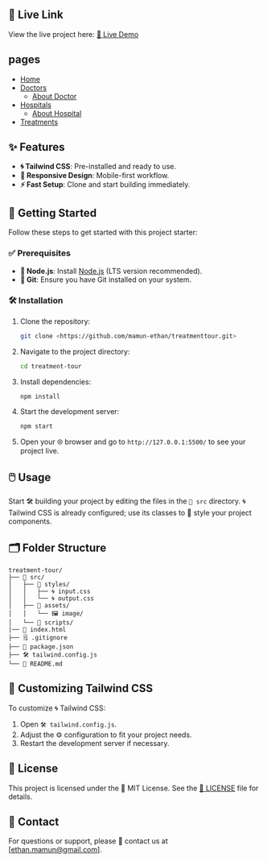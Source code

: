 ## 🔗 Live Link

View the live project here:
[🔴 Live Demo](https://mamun-ethan.github.io/treatment-tour/)

## pages

- [Home](https://mamun-ethan.github.io/treatment-tour/index.html)
- [Doctors](https://mamun-ethan.github.io/treatment-tour/doctors.html)
  - [About Doctor](https://mamun-ethan.github.io/treatment-tour/about-doctors.html)
- [Hospitals](https://mamun-ethan.github.io/treatment-tour/hospitals.html)
  - [About Hospital](https://mamun-ethan.github.io/treatment-tour/about-hospital.html)
- [Treatments](https://mamun-ethan.github.io/treatment-tour/treatments.html)

## ✨ Features

- **🌀 Tailwind CSS**: Pre-installed and ready to use.
- **📱 Responsive Design**: Mobile-first workflow.
- **⚡ Fast Setup**: Clone and start building immediately.

## 🚀 Getting Started

Follow these steps to get started with this project starter:

### ✅ Prerequisites

- **🔧 Node.js**: Install [Node.js](https://nodejs.org/) (LTS version recommended).
- **🐙 Git**: Ensure you have Git installed on your system.

### 🛠️ Installation

1. Clone the repository:

   ```bash
   git clone <https://github.com/mamun-ethan/treatmenttour.git>
   ```

2. Navigate to the project directory:

   ```bash
   cd treatment-tour
   ```

3. Install dependencies:

   ```bash
   npm install
   ```

4. Start the development server:

   ```bash
   npm start
   ```

5. Open your 🌐 browser and go to `http://127.0.0.1:5500/` to see your project live.

## 🖱️ Usage

Start 🛠️ building your project by editing the files in the `📂 src` directory. 🌀 Tailwind CSS is already configured; use its classes to 🎨 style your project components.

## 🗂️ Folder Structure

```plaintext
treatment-tour/
├── 📂 src/
│   ├── 📂 styles/
│   │   ├── 🌀 input.css
│   │   └── 🌀 output.css
│   ├── 📂 assets/
│   │   └── 🖼️ image/
│   └── 📂 scripts/
|── 📝 index.html
├── 🗒️ .gitignore
├── 📄 package.json
├── 🛠️ tailwind.config.js
└── 📝 README.md
```

## 🎨 Customizing Tailwind CSS

To customize 🌀 Tailwind CSS:

1. Open `🛠️ tailwind.config.js`.
2. Adjust the ⚙️ configuration to fit your project needs.
3. Restart the development server if necessary.

## 📜 License

This project is licensed under the 📝 MIT License. See the [📜 LICENSE](LICENSE) file for details.

## 📧 Contact

For questions or support, please 📩 contact us at [ethan.mamun@gmail.com].

